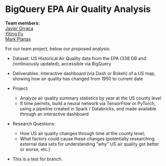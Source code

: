 # BigQuery EPA Air Quality Analysis

**Team members:**
<br>[Javier Orraca](https://javorraca.github.io/Home/)
<br>[Yiting Fu](https://github.com/Yiting2018)
<br>[Mark Planas](https://github.com/markplanas)

For our team project, below our proposed analysis:

* Dataset: US Historical Air Quality data from the EPA (338 GB and continuously updated), accessible via BigQuery
* Deliverables: Interactive dashboard (via Dash or Bokeh) of a US map, showing how air quality has changed from 1950 to current date
* Project:
  * Analyze air quality summary statistics by year at the US county level
  * If time permits, build a neural network via TensorFlow or PyTorch, using a pipeline created in Spark / Databricks, and made available through an interactive dashboard

* Research Questions:
  * How US air quality changes through time at the county level;
  * What factors could cause these changes (potentially researching external data sets for understanding "why" US air quality got better or worse, etc.)

* This is a test for branch.